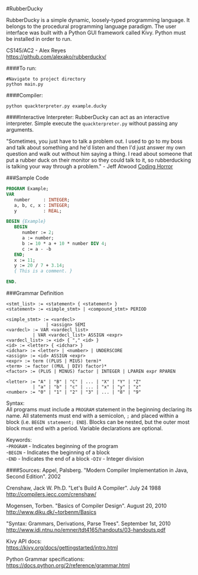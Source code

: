 #RubberDucky

RubberDucky is a simple dynamic, loosely-typed programming language. It belongs to the procedural programming language paradigm. The user interface was built with a Python GUI framework called Kivy. Python must be installed in order to run.


CS145/AC2 - Alex Reyes  
https://github.com/alexako/rubberducky/  


####To run:
```
#Navigate to project directory
python main.py
```
####Compiler:
```
python quackterpreter.py example.ducky
```

####Interactive Interpreter:
RubberDucky can act as an interactive interpreter. Simple execute the `quackterpreter.py` without passing any arguments.

"Sometimes, you just have to talk a problem out. I used to go to my boss and talk about something and he'd listen and then I'd just answer my own question and walk out without him saying a thing. I read about someone that put a rubber duck on their monitor so they could talk to it, so rubberducking is talking your way through a problem." - Jeff Atwood
[Coding Horror](https://blog.codinghorror.com/rubber-duck-problem-solving/)


###Sample Code
```Pascal
PROGRAM Example;
VAR
   number     : INTEGER;
   a, b, c, x : INTEGER;
   y          : REAL;

BEGIN {Example}
   BEGIN
      number := 2;
      a := number;
      b := 10 * a + 10 * number DIV 4;
      c := a - -b
   END;
   x := 11;
   y := 20 / 7 + 3.14;
   { This is a comment. }

END.  
```

###Grammar Definition
```
<stmt_list> := <statement> { <statement> }
<statement> := <simple_stmt> | <compound_stmt> PERIOD

<simple_stmt> := <vardecl> 
               | <assign> SEMI
<vardecl> := VAR <vardecl_list>
          | VAR <vardecl_list> ASSIGN <expr>
<vardecl_list> := <id> { "," <id> }
<id> := <letter> { <idchar> }
<idchar> := <letter> | <number> | UNDERSCORE
<assign> := <id> ASSIGN <expr>
<expr> := term ((PLUS | MIUS) term)*
<term> := factor ((MUL | DIV) factor)*
<factor> := (PLUS | MINUS) factor | INTEGER | LPAREN expr RPAREN

<letter> := "A" | "B" | "C" | ... | "X" | "Y" | "Z"
          | "a" | "b" | "c" | ... | "x" | "y" | "z"
<number> := "0" | "1" | "2" | "3" | ... | "8" | "9"
```

Syntax:  
All programs must include a `PROGRAM` statement in the beginning declaring its name. All statements must end with a semicolon, `;` and placed within a block (i.e. `BEGIN statement; END`). Blocks can be nested, but the outer most block must end with a period. Variable declarations are optional.

Keywords:   
-`PROGRAM` - Indicates beginning of the program   
-`BEGIN` - Indicates the beginning of a block   
-`END` - Indicates the end of a block
-`DIV` - Integer division

####Sources:
Appel, Palsberg. "Modern Compiler Implementation in Java, Second Edition". 2002

Crenshaw, Jack W. Ph.D. "Let's Build A Compiler". July 24 1988  
http://compilers.iecc.com/crenshaw/

Mogensen, Torben. "Basics of Compiler Design". August 20, 2010  
http://www.diku.dk/~torbenm/Basics

"Syntax: Grammars, Derivations, Parse Trees". September 1st, 2010  
http://www.idi.ntnu.no/emner/tdt4165/handouts/03-handouts.pdf

Kivy API docs:  
https://kivy.org/docs/gettingstarted/intro.html

Python Grammar specifications:  
https://docs.python.org/2/reference/grammar.html
